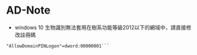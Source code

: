 # AD-Note
* windows 10 生物識別無法套用在樹系功能等級2012以下的網域中，請直接修改註冊碼
```[HKEY_LOCAL_MACHINE\SOFTWARE\Policies\Microsoft\Windows\System]
"AllowDomainPINLogon"=dword:00000001```
